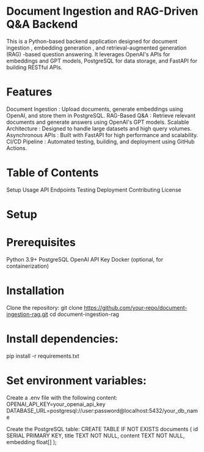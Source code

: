 # Document Ingestion and RAG-Driven Q&A Backend
This is a Python-based backend application designed for document ingestion , embedding generation , and retrieval-augmented generation (RAG) -based question answering. It leverages OpenAI's APIs for embeddings and GPT models, PostgreSQL for data storage, and FastAPI for building RESTful APIs.

# Features
Document Ingestion : Upload documents, generate embeddings using OpenAI, and store them in PostgreSQL.
RAG-Based Q&A : Retrieve relevant documents and generate answers using OpenAI's GPT models.
Scalable Architecture : Designed to handle large datasets and high query volumes.
Asynchronous APIs : Built with FastAPI for high performance and scalability.
CI/CD Pipeline : Automated testing, building, and deployment using GitHub Actions.

# Table of Contents
Setup
Usage
API Endpoints
Testing
Deployment
Contributing
License

# Setup
# Prerequisites

Python 3.9+
PostgreSQL
OpenAI API Key
Docker (optional, for containerization)

# Installation
Clone the repository:
  git clone https://github.com/your-repo/document-ingestion-rag.git
  cd document-ingestion-rag

# Install dependencies:
  pip install -r requirements.txt

# Set environment variables:

Create a .env file with the following content:
  OPENAI_API_KEY=your_openai_api_key
  DATABASE_URL=postgresql://user:password@localhost:5432/your_db_name

Create the PostgreSQL table:
  CREATE TABLE IF NOT EXISTS documents (
      id SERIAL PRIMARY KEY,
      title TEXT NOT NULL,
      content TEXT NOT NULL,
      embedding float[]
  );





  


